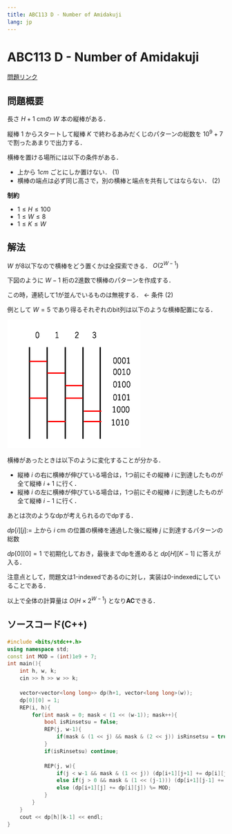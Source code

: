 ```yaml
---
title: ABC113 D - Number of Amidakuji
lang: jp
---
```

# ABC113 D - Number of Amidakuji

[問題リンク](https://beta.atcoder.jp/contests/abc113/tasks/abc113_d)

## 問題概要
長さ $H+1$ cmの $W$ 本の縦棒がある．

縦棒 $1$ からスタートして縦棒 $K$ で終わるあみだくじのパターンの総数を $10^{9} +7$ で割ったあまりで出力する．

横棒を置ける場所には以下の条件がある．

- 上から $1cm$ ごとにしか置けない． $(1)$
- 横棒の端点は必ず同じ高さで，別の横棒と端点を共有してはならない． $(2)$

**制約**

- $1 \le H \le 100$
- $1 \le W \le 8$
- $1 \le K \le W$

## 解法
$W$ が8以下なので横棒をどう置くかは全探索できる． $O(2^{W-1})$

下図のように $W-1$ 桁の2進数で横棒のパターンを作成する．

この時，連続して1が並んでいるものは無視する． ← 条件 $(2)$

例として $W = 5$ であり得るそれぞれのbit列は以下のような横棒配置になる．

![あみだくじ](/img/abc113-d-1.png)

横棒があったときは以下のように変化することが分かる．

- 縦棒 $i$ の右に横棒が伸びている場合は，1つ前にその縦棒 $i$ に到達したものが全て縦棒 $i+1$ に行く．
- 縦棒 $i$ の左に横棒が伸びている場合は，1つ前にその縦棒 $i$ に到達したものが全て縦棒 $i-1$ に行く．

あとは次のようなdpが考えられるのでdpする．

$dp[i][j] :=$ 上から $i$ cm の位置の横棒を通過した後に縦棒 $j$ に到達するパターンの総数

$dp[0][0] = 1$ で初期化しておき，最後までdpを進めると $dp[H][K-1]$ に答えが入る．

注意点として，問題文は1-indexedであるのに対し，実装は0-indexedにしていることである．

以上で全体の計算量は $O(H \times 2^{W-1})$ となり**AC**できる．

## ソースコード(C++)
```cpp
#include <bits/stdc++.h>
using namespace std;
const int MOD = (int)1e9 + 7;
int main(){
    int h, w, k;
    cin >> h >> w >> k;

    vector<vector<long long>> dp(h+1, vector<long long>(w));
    dp[0][0] = 1;
    REP(i, h){
        for(int mask = 0; mask < (1 << (w-1)); mask++){
            bool isRinsetsu = false;
            REP(j, w-1){
                if(mask & (1 << j) && mask & (2 << j)) isRinsetsu = true;
            }
            if(isRinsetsu) continue;
            
            REP(j, w){
                if(j < w-1 && mask & (1 << j)) (dp[i+1][j+1] += dp[i][j]) %= MOD;
                else if(j > 0 && mask & (1 << (j-1))) (dp[i+1][j-1] += dp[i][j]) %= MOD;
                else (dp[i+1][j] += dp[i][j]) %= MOD;
            }
        }
    }
    cout << dp[h][k-1] << endl;
}
```
